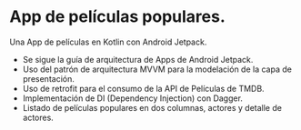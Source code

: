 # App de películas populares.

Una App de películas en Kotlin con Android Jetpack. 

- Se sigue la guía de arquitectura de Apps de Android Jetpack. 
- Uso del patrón de arquitectura MVVM para la modelación de la capa de presentación.
- Uso de retrofit para el consumo de la API de Películas de TMDB.
- Implementación de DI (Dependency Injection) con Dagger.
- Listado de películas populares en dos columnas, actores y detalle de actores.
